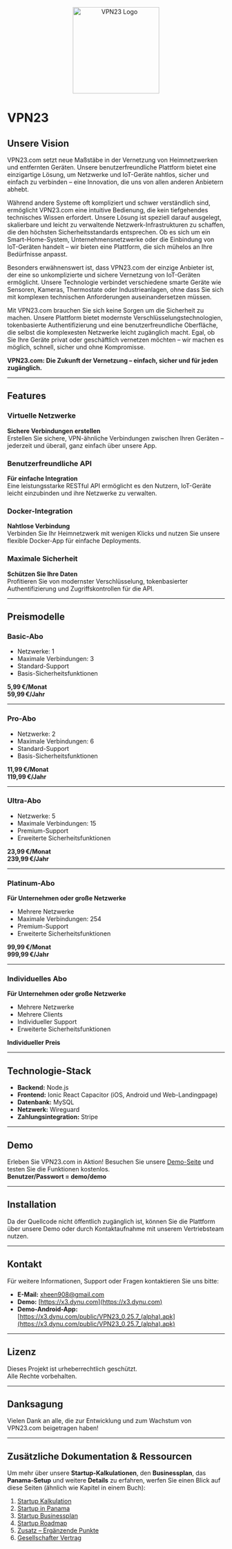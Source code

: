 <div align="center">
    <img src="https://x3.dynu.com/assets/logo-D3O0-4lF.png" alt="VPN23 Logo" width="200"/>
</div>

# VPN23

## Unsere Vision

VPN23.com setzt neue Maßstäbe in der Vernetzung von Heimnetzwerken und entfernten Geräten. Unsere benutzerfreundliche Plattform bietet eine einzigartige Lösung, um Netzwerke und IoT-Geräte nahtlos, sicher und einfach zu verbinden – eine Innovation, die uns von allen anderen Anbietern abhebt.

Während andere Systeme oft kompliziert und schwer verständlich sind, ermöglicht VPN23.com eine intuitive Bedienung, die kein tiefgehendes technisches Wissen erfordert. Unsere Lösung ist speziell darauf ausgelegt, skalierbare und leicht zu verwaltende Netzwerk-Infrastrukturen zu schaffen, die den höchsten Sicherheitsstandards entsprechen. Ob es sich um ein Smart-Home-System, Unternehmensnetzwerke oder die Einbindung von IoT-Geräten handelt – wir bieten eine Plattform, die sich mühelos an Ihre Bedürfnisse anpasst.

Besonders erwähnenswert ist, dass VPN23.com der einzige Anbieter ist, der eine so unkomplizierte und sichere Vernetzung von IoT-Geräten ermöglicht. Unsere Technologie verbindet verschiedene smarte Geräte wie Sensoren, Kameras, Thermostate oder Industrieanlagen, ohne dass Sie sich mit komplexen technischen Anforderungen auseinandersetzen müssen.

Mit VPN23.com brauchen Sie sich keine Sorgen um die Sicherheit zu machen. Unsere Plattform bietet modernste Verschlüsselungstechnologien, tokenbasierte Authentifizierung und eine benutzerfreundliche Oberfläche, die selbst die komplexesten Netzwerke leicht zugänglich macht. Egal, ob Sie Ihre Geräte privat oder geschäftlich vernetzen möchten – wir machen es möglich, schnell, sicher und ohne Kompromisse.

**VPN23.com: Die Zukunft der Vernetzung – einfach, sicher und für jeden zugänglich.**

---

## Features

### Virtuelle Netzwerke
**Sichere Verbindungen erstellen**  
Erstellen Sie sichere, VPN-ähnliche Verbindungen zwischen Ihren Geräten – jederzeit und überall, ganz einfach über unsere App.

### Benutzerfreundliche API
**Für einfache Integration**  
Eine leistungsstarke RESTful API ermöglicht es den Nutzern, IoT-Geräte leicht einzubinden und ihre Netzwerke zu verwalten.

### Docker-Integration
**Nahtlose Verbindung**  
Verbinden Sie Ihr Heimnetzwerk mit wenigen Klicks und nutzen Sie unsere flexible Docker-App für einfache Deployments.

### Maximale Sicherheit
**Schützen Sie Ihre Daten**  
Profitieren Sie von modernster Verschlüsselung, tokenbasierter Authentifizierung und Zugriffskontrollen für die API.

---

## Preismodelle

### Basic-Abo
- Netzwerke: 1  
- Maximale Verbindungen: 3  
- Standard-Support  
- Basis-Sicherheitsfunktionen  

**5,99 €/Monat**  
**59,99 €/Jahr**

---

### Pro-Abo
- Netzwerke: 2  
- Maximale Verbindungen: 6  
- Standard-Support  
- Basis-Sicherheitsfunktionen  

**11,99 €/Monat**  
**119,99 €/Jahr**

---

### Ultra-Abo
- Netzwerke: 5  
- Maximale Verbindungen: 15  
- Premium-Support  
- Erweiterte Sicherheitsfunktionen  

**23,99 €/Monat**  
**239,99 €/Jahr**

---

### Platinum-Abo
**Für Unternehmen oder große Netzwerke**  
- Mehrere Netzwerke  
- Maximale Verbindungen: 254  
- Premium-Support  
- Erweiterte Sicherheitsfunktionen  

**99,99 €/Monat**  
**999,99 €/Jahr**

---

### Individuelles Abo
**Für Unternehmen oder große Netzwerke**  
- Mehrere Netzwerke  
- Mehrere Clients  
- Individueller Support  
- Erweiterte Sicherheitsfunktionen  

**Individueller Preis**  

---

## Technologie-Stack

- **Backend:** Node.js  
- **Frontend:** Ionic React Capacitor (iOS, Android und Web-Landingpage)  
- **Datenbank:** MySQL  
- **Netzwerk:** Wireguard  
- **Zahlungsintegration:** Stripe  

---

## Demo

Erleben Sie VPN23.com in Aktion! Besuchen Sie unsere [Demo-Seite](https://x3.dynu.com) und testen Sie die Funktionen kostenlos.  
**Benutzer/Passwort = demo/demo**

---

## Installation

Da der Quellcode nicht öffentlich zugänglich ist, können Sie die Plattform über unsere Demo oder durch Kontaktaufnahme mit unserem Vertriebsteam nutzen.

---

## Kontakt

Für weitere Informationen, Support oder Fragen kontaktieren Sie uns bitte:

- **E-Mail:** xheen908@gmail.com  
- **Demo:** [https://x3.dynu.com](https://x3.dynu.com)  
- **Demo-Android-App:** [https://x3.dynu.com/public/VPN23_0.25.7_(alpha).apk](https://x3.dynu.com/public/VPN23_0.25.7_(alpha).apk)  

---

## Lizenz

Dieses Projekt ist urheberrechtlich geschützt.  
Alle Rechte vorbehalten.

---

## Danksagung

Vielen Dank an alle, die zur Entwicklung und zum Wachstum von VPN23.com beigetragen haben!

---

## Zusätzliche Dokumentation & Ressourcen

Um mehr über unsere **Startup-Kalkulationen**, den **Businessplan**, das **Panama-Setup** und weitere **Details** zu erfahren, werfen Sie einen Blick auf diese Seiten (ähnlich wie Kapitel in einem Buch):

1. [Startup Kalkulation](https://github.com/xheen908/VPN23_/blob/main/startup_kalkulation.md)  
2. [Startup in Panama](https://github.com/xheen908/VPN23_/blob/main/startup_panama.md)  
3. [Startup Businessplan](https://github.com/xheen908/VPN23_/blob/main/startup_buisnessplan.md)  
4. [Startup Roadmap](https://github.com/xheen908/VPN23_/blob/main/startup_roadmap.md)  
5. [Zusatz – Ergänzende Punkte](https://github.com/xheen908/VPN23_/blob/main/zusatz.md)
6. [Gesellschafter Vertrag](https://github.com/xheen908/VPN23_PR_deDE/blob/main/gesellschafter_vertrag.md)
